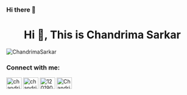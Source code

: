 ### Hi there 👋

<!--
**ChandrimaSarkar/ChandrimaSarkar** is a ✨ _special_ ✨ repository because its `README.md` (this file) appears on your GitHub profile.

Here are some ideas to get you started:

- 🔭 I’m currently working on ...
- 🌱 I’m currently learning ...
- 👯 I’m looking to collaborate on ...
- 🤔 I’m looking for help with ...
- 💬 Ask me about ...
- 📫 How to reach me: ...
- 😄 Pronouns: ...
- ⚡ Fun fact: ...
-->
<h1 align="center">Hi 👋, This is Chandrima Sarkar</h1>

<p align="left"> <img src="https://komarev.com/ghpvc/?username=ChandrimaSarkar&label=Profile%20views&color=0e75b6&style=flat" alt="ChandrimaSarkar" /> </p>

<!--<p align="left"> <a href="https://twitter.com/banshita_roy" target="blank"><img src="https://img.shields.io/twitter/follow/banshita_roy?logo=twitter&style=for-the-badge" alt="banshita_roy" /></a> </p>-->



<h3 align="left">Connect with me:</h3>
<p align="left">
<!--<a href="" target="blank"><img align="center" src="https://cdn.jsdelivr.net/npm/simple-icons@3.0.1/icons/twitter.svg" alt="" height="30" width="40" /></a>-->
<a href="https://www.linkedin.com/in/chandrima-sarkar-aa94271a3/" target="blank"><img align="center" src="https://cdn.jsdelivr.net/npm/simple-icons@3.0.1/icons/linkedin.svg" alt="chandrima-sarkar-aa94271a3/" height="30" width="40" /></a>
<a href="https://www.instagram.com/chandrima.sar.kar/" target="blank"><img align="center" src="https://cdn.jsdelivr.net/npm/simple-icons@3.0.1/icons/instagram.svg" alt="chandrima.sar.kar" height="30" width="40" /></a>
<a href="https://www.hackerrank.com/12019009001168_E" target="blank"><img align="center" src="https://cdn.jsdelivr.net/npm/simple-icons@3.0.1/icons/hackerrank.svg" alt="12019009001168_E" height="30" width="40" /></a>
<a href="https://www.facebook.com/chandrimasarkar22/" target="blank"><img align="center" src="https://cdn.jsdelivr.net/npm/simple-icons@3.0.1/icons/facebook.svg" alt="Chandrima Sarkar" height="30" width="40" /></a>
</p>
